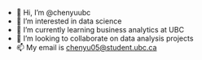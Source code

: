 - 👋 Hi, I’m @chenyuubc
- 👀 I’m interested in data science
- 🌱 I’m currently learning business analytics at UBC
- 💞️ I’m looking to collaborate on data analysis projects
- 📫 My email is chenyu05@student.ubc.ca

<!---
chenyuubc/chenyuubc is a ✨ special ✨ repository because its `README.md` (this file) appears on your GitHub profile.
You can click the Preview link to take a look at your changes.
--->
